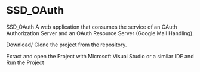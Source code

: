 # SSD_OAuth
SSD_OAuth
A web application that consumes the service of an OAuth Authorization Server and an OAuth Resource Server (Google Mail Handling).

Download/ Clone the project from the repository.

Exract and open the Project with Microsoft Visual Studio or a similar IDE and Run the Project
